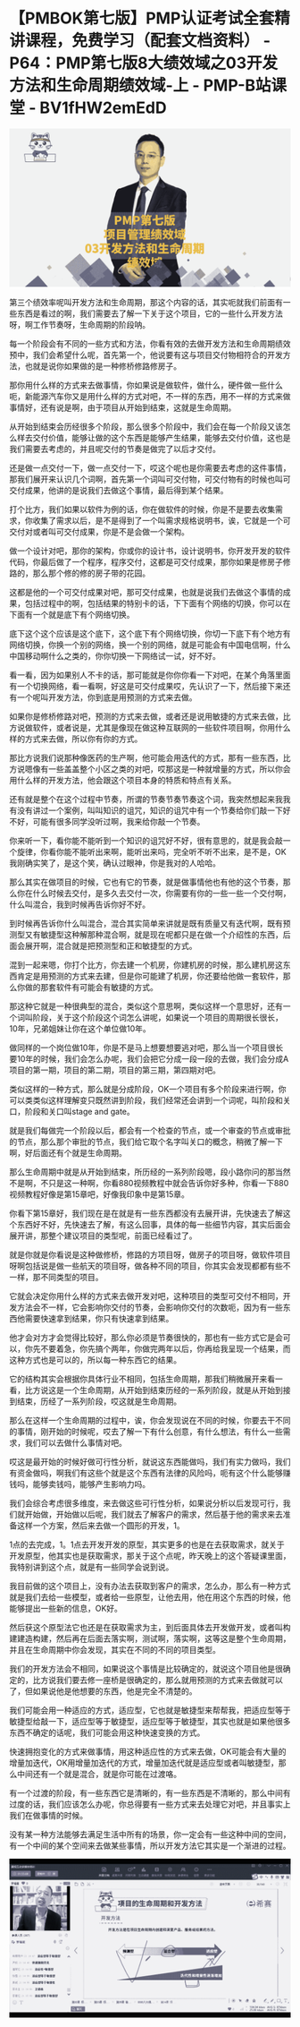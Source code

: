 # 【PMBOK第七版】PMP认证考试全套精讲课程，免费学习（配套文档资料） - P64：PMP第七版8大绩效域之03开发方法和生命周期绩效域-上 - PMP-B站课堂 - BV1fHW2emEdD

![](img/12c810e63832333d1fc2f6d169dfde99_0.png)

第三个绩效率呢叫开发方法和生命周期，那这个内容的话，其实呃就我们前面有一些东西是看过的啊，我们需要去了解一下关于这个项目，它的一些什么开发方法呀，啊工作节奏呀，生命周期的阶段呐。

每一个阶段会有不同的一些方式和方法，你看有效的去做开发方法和生命周期绩效预中，我们会希望什么呢，首先第一个，他说要有这与项目交付物相符合的开发方法，也就是说你如果做的是一种修桥修路修房子。

那你用什么样的方式来去做事情，你如果说是做软件，做什么，硬件做一些什么呃，新能源汽车你又是用什么样的方式对吧，不一样的东西，用不一样的方式来做事情好，还有说是啊，由于项目从开始到结束，这就是生命周期。

从开始到结束会历经很多个阶段，那么很多个阶段中，我们会在每一个阶段又该怎么样去交付价值，能够让做的这个东西是能够产生结果，能够去交付价值，这也是我们需要去考虑的，并且呢交付的节奏是做完了以后才交付。

还是做一点交付一下，做一点交付一下，哎这个呢也是你需要去考虑的这件事情，那我们展开来认识几个词啊，首先第一个词叫可交付物，可交付物有的时候也叫可交付成果，他讲的是说我们去做这个事情，最后得到某个结果。

打个比方，我们如果以软件为例的话，你在做软件的时候，你是不是要去收集需求，你收集了需求以后，是不是得到了一个叫需求规格说明书，诶，它就是一个可交付对或者叫可交付成果，你是不是会做一个架构。

做一个设计对吧，那你的架构，你或你的设计书，设计说明书，你开发开发的软件代码，你最后做了一个程序，程序交付，这都是可交付成果，那你如果是修房子修路的，那么那个修的修的房子带的花园。

这都是他的一个可交付成果对吧，那可交付成果，也就是说我们去做这个事情的成果，包括过程中的啊，包括结果的特别卡的话，下下面有个网络的切换，你可以在下面有一个就是底下有个网络切换。

底下这个这个应该是这个底下，这个底下有个网络切换，你切一下底下有个地方有网络切换，你换一个别的网络，换一个别的网络，就是可能会有中国电信啊，什么中国移动啊什么之类的，你你切换一下网络试一试，好不好。

看一看，因为如果别人不卡的话，那可能就是你你你看一下对吧，在某个角落里面有一个切换网络，看一看啊，好这是可交付成果哎，先认识了一下，然后接下来还有一个呢叫开发方法，你到底是用预测的方式来去做。

如果你是修桥修路对吧，预测的方式来去做，或者还是说用敏捷的方式来去做，比方说做软件，或者说是，尤其是像现在做这种互联网的一些软件项目啊，你用什么样的方式来去做，所以你有你的方式。

那比方说我们说那种像医药的生产啊，他可能会用迭代的方式，那有一些东西，比方说嗯像有一些盖盖整个小区之类的对吧，哎那这是一种就增量的方式，所以你会用什么样的开发方法，他会跟这个项目本身的特质和特点有关系。

还有就是整个在这个过程中节奏，所谓的节奏节奏节奏这个词，我突然想起来我我有没有讲过一个案例，叫叫知识的诅咒，知识的诅咒中有一个节奏给你们敲一下好不好，可能有很多同学没听过啊，我来给你敲一个节奏。

你来听一下，看你能不能听到一个知识的诅咒好不好，很有意思的，就是我会敲一个旋律，你看你能不能听出来啊，能听出来吗，完全听不听不出来，是不是，OK我刚确实笑了，是这个笑，确认过眼神，你是我对的人哈哈。

那么其实在做项目的时候，它也有它的节奏，就是做事情他也有他的这个节奏，那么你在什么时候去交付，是多久去交付一次，你需要有你的一些一些一个交付啊，什么叫混合，我到时候再告诉你好不好。

到时候再告诉你什么叫混合，混合其实简单来讲就是既有质量又有迭代啊，既有预测型又有敏捷型这种解那种混合啊，就是现在呢都只是在做一个介绍性的东西，后面会展开啊，混合就是把预测型和正和敏捷型的方式。

混到一起来嗯，你打个比方，你去建一个机房，你建机房的时候，那么建机房这东西肯定是用预测的方式来去建，但是你可能建了机房，你还要给他做一套软件，那么你做的那套软件有可能会有敏捷的方式。

那这种它就是一种很典型的混合，类似这个意思啊，类似这样一个意思好，还有一个词叫阶段，关于这个阶段这个词怎么讲呢，如果说一个项目的周期很长很长，10年，兄弟姐妹让你在这个单位做10年。

做同样的一个岗位做10年，你是不是马上想要想要逃对吧，那么当一个项目很长要10年的时候，我们会怎么办呢，我们会把它分成一段一段的去做，我们会分成A项目的第一期，项目的第二期，项目的第三期，第四期对吧。

类似这样的一种方式，那么就是分成阶段，OK一个项目有多个阶段来进行啊，你可以类类似这样理解变只既然讲到阶段，我们经常还会讲到一个词呢，叫阶段和关口，阶段和关口叫stage and gate。

就是我们每做完一个阶段以后，都会有一个检查的节点，或一个审查的节点或审批的节点，那么那个审批的节点，我们给它取个名字叫关口的概念，稍微了解一下啊，好后面还有个就是生命周期。

那么生命周期中就是从开始到结束，所历经的一系列阶段嗯，段小路你问的那当然不是啊，不只是这一种啊，你看880视频教程中就会告诉你好多种，你看一下880视频教程好像是第15章吧，好像我印象中是第15章。

你看下第15章好，我们现在是在就是有一些东西都没有去展开讲，先快速去了解这个东西好不好，先快速去了解，有这么回事，具体的每一些细节内容，其实后面会展开讲，那整个建议项目的类型呢，前面已经看过了。

就是你就是你看说是这种做修桥，修路的方项目呀，做房子的项目呀，做软件项目呀啊包括说是做一些航天的项目呀，做各种不同的项目，你其实会发现都都有些不一样，那不同类型的项目。

它就会决定你用什么样的方式来去做开发对吧，这种项目的类型可交付不相同，开发方法会不一样，它会影响你交付的节奏，会影响你交付的次数呃，因为有一些东西他需要快速拿到结果，你只有快速拿到结果。

他才会对方才会觉得比较好，那么你必须是节奏很快的，那也有一些方式它是会可以，你先不要着急，你先搞个两年，你做完两年以后，你再给我呈现一个结果，而这种方式也是可以的，所以每一种东西它的结果。

它的结构其实会根据你具体行业不相同，包括生命周期，那我们稍微展开来看一看，比方说这是一个生命周期，从开始到结束历经的一系列阶段，就是从开始到接到结束，历经了一系列阶段，哎这就是生命周期。

那么在这样一个生命周期的过程中，诶，你会发现说在不同的时候，你要去干不同的事情，刚开始的时候呢，哎去了解一下有什么创意，有什么想法，有什么一些需求，我们可以去做什么事情对吧。

哎这是最开始的时候好做可行性分析，就说这东西能做吗，我们有实力做吗，我们有资金做吗，啊我们有这些个就是这个东西有法律的风险吗，呃有这个什么能够赚钱吗，能够卖钱吗，能够产生影响力吗。

我们会综合考虑很多维度，来去做这些可行性分析，如果说分析以后发现可行，我们就开始做，开始做以后呢，我们就去了解客户的需求，然后基于他的需求来去准备这样一个方案，然后来去做一个圆形的开发，1。

1点的去完成，1。1点去开发开发的原型，其实更多的也是在去获取需求，就关于开发原型，他其实也是获取需求，那关于这个点呢，昨天晚上的这个答疑课里面，我特别讲到这个点，就是有一些同学会说到说。

我目前做的这个项目上，没有办法去获取到客户的需求，怎么办，那么有一种方式就是我们去给一些模型，或者给一些原型，让他去用，他在用这个东西的时候，他能够提出一些新的信息，OK好。

然后获这个原型法它也还是在获取需求为主，到后面具体去开发做开发，或者叫构建建造构建，然后再在后面去落实啊，测试啊，落实啊，这等这是整个生命周期，并且在生命周期中你会发现，其实在不同的不同的项目类型。

我们的开发方法会不相同，如果说这个事情是比较确定的，就说这个项目他是很确定的，比方说我们要去修一座桥是很确定的，那么就用预测的方式来去做就可以了，但如果说他是他想要的东西，他是完全不清楚的。

我们可能会用一种适应的方式，适应型，它也就是敏捷型来帮帮我，把适应型等于敏捷型给敲一下，适应型等于敏捷型，适应型等于敏捷型，其实也就是如果他很多东西不确定的话呢，我们可能会用这种快速变换的方式。

快速拥抱变化的方式来做事情，用这种适应性的方式来去做，OK可能会有大量的增量加迭代，OK用增量加迭代的方式，增量加迭代就是适应型或者叫敏捷型，那么中间还有一个就是混合，就是你可能在过渡咯。

有一个过渡的阶段，有一些东西它是清晰的，有一些东西是不清晰的，那么中间有过度的话，我们应该怎么办呢，你总得要有一些方式来去处理它对吧，并且事实上我们在做事情的时候。

没有某一种方法能够去满足生活中所有的场景，你一定会有一些这种中间的空间，有一个中间的某个空间来去做某些事情，所以开发方法它其实是一个渐进的过程。



![](img/12c810e63832333d1fc2f6d169dfde99_2.png)